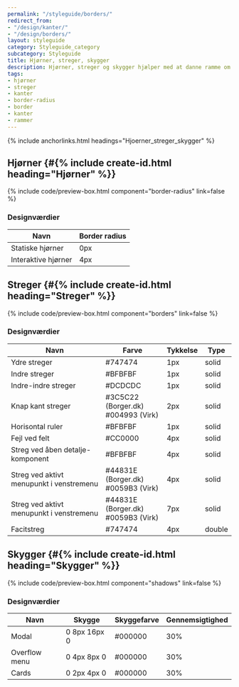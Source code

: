 ```yaml
---
permalink: "/styleguide/borders/"
redirect_from:
- "/design/kanter/"
- "/design/borders/"
layout: styleguide
category: Styleguide_category
subcategory: Styleguide
title: Hjørner, streger, skygger
description: Hjørner, streger og skygger hjælper med at danne ramme om indhold på siden.
tags:
- hjørner
- streger
- kanter
- border-radius
- border
- kanter
- rammer
---
```


{% include anchorlinks.html headings="Hjoerner_streger_skygger" %}

## Hjørner {#{% include create-id.html heading="Hjørner" %}}

{% include code/preview-box.html component="border-radius" link=false %}

<h3>Designværdier</h3>
<table class="table table--borderless table--responsive-headers">
  <thead>
    <tr>
      <th>Navn</th>
      <th>Border radius</th>
    </tr>
  </thead>
  <tbody>
    <tr>
      <td>Statiske hjørner</td>
      <td>0px</td>
    </tr>
    <tr>
      <td>Interaktive hjørner</td>
      <td>4px</td>
    </tr>
  </tbody>
</table>

## Streger {#{% include create-id.html heading="Streger" %}}

{% include code/preview-box.html component="borders" link=false %}

<h3>Designværdier</h3>
<table class="table table--borderless table--responsive-headers">
  <thead>
    <tr>
      <th>Navn</th>
      <th>Farve</th>
      <th>Tykkelse</th>
      <th>Type</th>
    </tr>
  </thead>
  <tbody>
    <tr>
      <td>Ydre streger</td>
      <td>#747474</td>
      <td>1px</td>
      <td>solid</td>
    </tr>
    <tr>
      <td>Indre streger</td>
      <td>#BFBFBF</td>
      <td>1px</td>
      <td>solid</td>
    </tr>
    <tr>
      <td>Indre-indre streger</td>
      <td>#DCDCDC</td>
      <td>1px</td>
      <td>solid</td>
    </tr>
    <tr>
      <td>Knap kant streger</td>
      <td>#3C5C22 (Borger.dk)<br>#004993 (Virk)</td>
      <td>2px</td>
      <td>solid</td>
    </tr>
    <tr>
      <td>Horisontal ruler</td>
      <td>#BFBFBF</td>
      <td>1px</td>
      <td>solid</td>
    </tr>
    <tr>
      <td>Fejl ved felt</td>
      <td>#CC0000</td>
      <td>4px</td>
      <td>solid</td>
    </tr>
    <tr>
      <td>Streg ved åben detalje-komponent</td>
      <td>#BFBFBF</td>
      <td>4px</td>
      <td>solid</td>
    </tr>
    <tr>
      <td>Streg ved aktivt menupunkt i venstremenu</td>
      <td>#44831E (Borger.dk)<br>#0059B3 (Virk)</td>
      <td>4px</td>
      <td>solid</td>
    </tr>
    <tr>
      <td>Streg ved aktivt menupunkt i venstremenu</td>
      <td>#44831E (Borger.dk)<br>#0059B3 (Virk)</td>
      <td>7px</td>
      <td>solid</td>
    </tr>
    <tr>
      <td>Facitstreg</td>
      <td>#747474</td>
      <td>4px</td>
      <td>double</td>
    </tr>
  </tbody>
</table>

## Skygger {#{% include create-id.html heading="Skygger" %}}

{% include code/preview-box.html component="shadows" link=false %}

<h3>Designværdier</h3>
<table class="table table--borderless table--responsive-headers">
  <thead>
    <tr>
      <th>Navn</th>
      <th>Skygge</th>
      <th>Skyggefarve</th>
      <th>Gennemsigtighed</th>
    </tr>
  </thead>
  <tbody>
    <tr>
      <td>Modal</td>
      <td>0 8px 16px 0</td>
      <td>#000000</td>
      <td>30%</td>
    </tr>
    <tr>
      <td>Overflow menu</td>
      <td>0 4px 8px 0</td>
      <td>#000000</td>
      <td>30%</td>
    </tr>
    <tr>
      <td>Cards</td>
      <td>0 2px 4px 0</td>
      <td>#000000</td>
      <td>30%</td>
    </tr>
  </tbody>
</table>